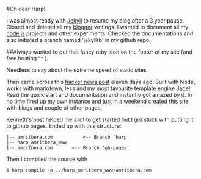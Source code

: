#Oh dear Harp!

I was almost ready with [Jekyll](http://jekyllrb.com/) to resume my blog after a 3 year pause. Closed and deleted all my [blogger](http://blogger.com) writings. I wanted to document all my [node.js](http://nodejs.org) projects and other experiments. Checked the documentations and also initiated a branch named 'jekyllrb' in my github repo.

##Always wanted to put that fancy ruby icon on the footer of my site (and free hosting ^^ ).

Needless to say about the extreme speed of static sites.

Then came across this [hacker news post](https://news.ycombinator.com/item?id=6553374) eleven days ago. Built with Node, works with markdown, less and my most favourite template engine [Jade](https://github.com/visionmedia/jade)! Read the quick start and documentation and instantly got amazed by it. In no time fired up my own instance and just in a weekend created this site with blogs and couple of other pages.

[Kenneth's](http://kennethormandy.com/journal/start-a-blog-with-harp) post helped me a lot to get started but I got stuck with putting it to github pages. Ended up with this structure:

````
|-- amritbera.com           <-- Branch 'harp'
|-- harp_amritbera_www
|-- amritbera.com       <-- Branch 'gh-pages'
````
Then I compiled the source with
````
$ harp compile -o ../harp_amritbera_www/amritbera.com
````
